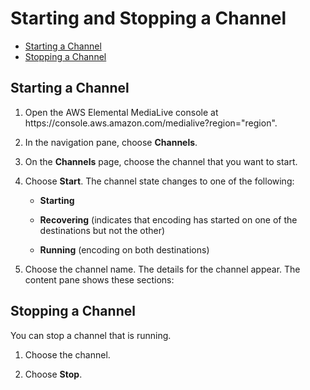 # Starting and Stopping a Channel<a name="starting-stopping-deleting-a-channel"></a>


+ [Starting a Channel](#starting-a-channel)
+ [Stopping a Channel](#stopping-a-channel)

## Starting a Channel<a name="starting-a-channel"></a>

1. Open the AWS Elemental MediaLive console at https://console\.aws\.amazon\.com/medialive?region="region"\.

1. In the navigation pane, choose **Channels**\.

1. On the **Channels** page, choose the channel that you want to start\.

1. Choose **Start**\. The channel state changes to one of the following:

   + **Starting**

   + **Recovering** \(indicates that encoding has started on one of the destinations but not the other\)

   + **Running** \(encoding on both destinations\)

1. Choose the channel name\. The details for the channel appear\. The content pane shows these sections:

## Stopping a Channel<a name="stopping-a-channel"></a>

You can stop a channel that is running\. 

1. Choose the channel\.

1. Choose **Stop**\.